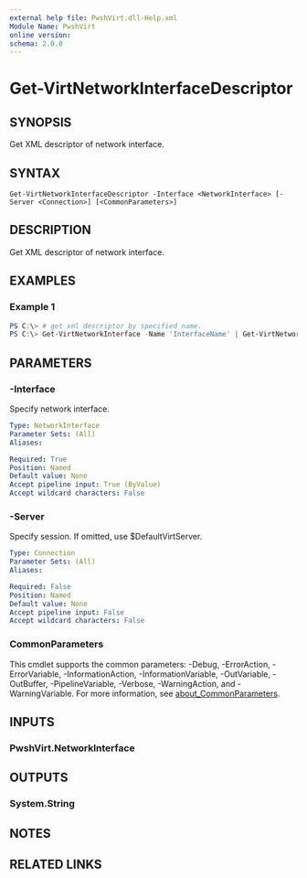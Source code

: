 ```yaml
---
external help file: PwshVirt.dll-Help.xml
Module Name: PwshVirt
online version:
schema: 2.0.0
---
```


# Get-VirtNetworkInterfaceDescriptor

## SYNOPSIS
Get XML descriptor of network interface.

## SYNTAX

```
Get-VirtNetworkInterfaceDescriptor -Interface <NetworkInterface> [-Server <Connection>] [<CommonParameters>]
```

## DESCRIPTION
Get XML descriptor of network interface.

## EXAMPLES

### Example 1
```powershell
PS C:\> # get xml descriptor by specified name.
PS C:\> Get-VirtNetworkInterface -Name 'InterfaceName' | Get-VirtNetworkInterfaceDescriptor
```

## PARAMETERS

### -Interface
Specify network interface.

```yaml
Type: NetworkInterface
Parameter Sets: (All)
Aliases:

Required: True
Position: Named
Default value: None
Accept pipeline input: True (ByValue)
Accept wildcard characters: False
```

### -Server
Specify session.
If omitted, use $DefaultVirtServer.

```yaml
Type: Connection
Parameter Sets: (All)
Aliases:

Required: False
Position: Named
Default value: None
Accept pipeline input: False
Accept wildcard characters: False
```

### CommonParameters
This cmdlet supports the common parameters: -Debug, -ErrorAction, -ErrorVariable, -InformationAction, -InformationVariable, -OutVariable, -OutBuffer, -PipelineVariable, -Verbose, -WarningAction, and -WarningVariable. For more information, see [about_CommonParameters](http://go.microsoft.com/fwlink/?LinkID=113216).

## INPUTS

### PwshVirt.NetworkInterface

## OUTPUTS

### System.String

## NOTES

## RELATED LINKS
